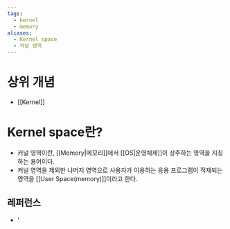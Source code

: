 ```yaml
---
tags:
  - kernel
  - memory
aliases:
  - Kernel space
  - 커널 영역
---
```

# 상위 개념 
- [[Kernel]]
# Kernel space란?
- 커널 영역이란, [[Memory|메모리]]에서 [[OS|운영체제]]이 상주하는 영역을 지칭하는 용어이다.
- 커널 영역을 제외한 나머지 영역으로 사용자가 이용하는 응용 프로그램이 적재되는 영역을 [[User Space(memory)]]이라고 한다.

## 레퍼런스
- '